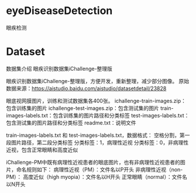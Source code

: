 # eyeDiseaseDetection
眼疾检测

# Dataset
数据集介绍
眼疾识别数据集iChallenge-整理版

眼疾识别数据集iChallenge-整理版，方便开发，重新整理，减少部分图像。
原始数据来源：https://aistudio.baidu.com/aistudio/datasetdetail/23828

眼底视网膜图片，训练和测试数据集各400张。
ichallenge-train-images.zip：包含训练集的图片
ichallenge-test-images.zip：包含测试集的图片
train-images-labels.txt：包含训练集的图片路径和分类标签
test-images-labels.txt：包含测试集的图片路径和分类标签
readme.txt：说明文件

train-images-labels.txt 和 test-images-labels.txt，数据格式：
空格分割，第一段图片路径，第二段分类标签
分类标签：1，病理性近视
分类标签：0，非病理性近视，包含正常眼睛和高度近似

iChallenge-PM中既有病理性近视患者的眼底图片，也有非病理性近视患者的图片，命名规则如下：
病理性近视（PM）：文件名以P开头
非病理性近视（non-PM）：
高度近似（high myopia）：文件名以H开头
正常眼睛（normal）：文件名以N开头
